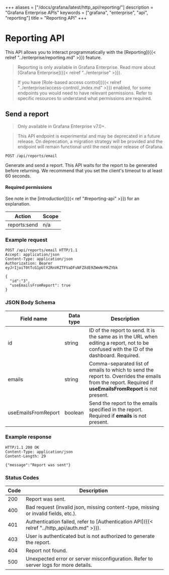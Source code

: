 +++
aliases = ["/docs/grafana/latest/http_api/reporting/"]
description = "Grafana Enterprise APIs"
keywords = ["grafana", "enterprise", "api", "reporting"]
title = "Reporting API"
+++

# Reporting API

This API allows you to interact programmatically with the [Reporting]({{< relref "../enterprise/reporting.md" >}}) feature.

> Reporting is only available in Grafana Enterprise. Read more about [Grafana Enterprise]({{< relref "../enterprise" >}}).

> If you have [Role-based access control]({{< relref "../enterprise/access-control/_index.md" >}}) enabled, for some endpoints you would need to have relevant permissions.
> Refer to specific resources to understand what permissions are required.

## Send a report

> Only available in Grafana Enterprise v7.0+.

> This API endpoint is experimental and may be deprecated in a future release. On deprecation, a migration strategy will be provided and the endpoint will remain functional until the next major release of Grafana.

`POST /api/reports/email`

Generate and send a report. This API waits for the report to be generated before returning. We recommend that you set the client's timeout to at least 60 seconds.

#### Required permissions

See note in the [introduction]({{< ref "#reporting-api" >}}) for an explanation.

| Action       | Scope |
| ------------ | ----- |
| reports:send | n/a   |

### Example request

```http
POST /api/reports/email HTTP/1.1
Accept: application/json
Content-Type: application/json
Authorization: Bearer eyJrIjoiT0tTcG1pUlY2RnVKZTFVaDFsNFZXdE9ZWmNrMkZYbk

{
  "id":"3",
  "useEmailsFromReport": true
}
```

### JSON Body Schema

| Field name          | Data type | Description                                                                                                                                              |
| ------------------- | --------- | -------------------------------------------------------------------------------------------------------------------------------------------------------- |
| id                  | string    | ID of the report to send. It is the same as in the URL when editing a report, not to be confused with the ID of the dashboard. Required.                 |
| emails              | string    | Comma-separated list of emails to which to send the report to. Overrides the emails from the report. Required if **useEmailsFromReport** is not present. |
| useEmailsFromReport | boolean   | Send the report to the emails specified in the report. Required if **emails** is not present.                                                            |

### Example response

```http
HTTP/1.1 200 OK
Content-Type: application/json
Content-Length: 29

{"message":"Report was sent"}
```

### Status Codes

| Code | Description                                                                                 |
| ---- | ------------------------------------------------------------------------------------------- |
| 200  | Report was sent.                                                                            |
| 400  | Bad request (invalid json, missing content-type, missing or invalid fields, etc.).          |
| 401  | Authentication failed, refer to [Authentication API]({{< relref "../http_api/auth.md" >}}). |
| 403  | User is authenticated but is not authorized to generate the report.                         |
| 404  | Report not found.                                                                           |
| 500  | Unexpected error or server misconfiguration. Refer to server logs for more details.         |
